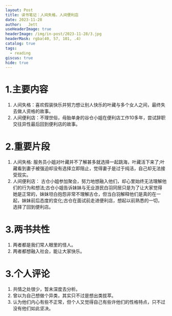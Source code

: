 ```yaml
---
layout: Post
title: 读书笔记：人间失格，人间便利店
date: 2023-11-28
author:   Jett 
useHeaderImage: true
headerImage: /img/in-post/2023-11-28/3.jpg
headerMask: rgba(40, 57, 101, .4)
catalog: true
tags: 
  - reading
giscus: true
hide: true
---
```


# 1.主要内容
1. 人间失格：喜欢假装快乐并努力想让别人快乐的叶藏与多个女人之间，最终失去做人资格的故事。
2. 人间便利店：不理世俗，母胎单身的谷仓小姐在便利店工作10多年，尝试辞职交往异性最后回到便利店的故事。
# 2.重要片段
1. 人间失格: 服务员小姐对叶藏并不了解甚多就选择一起跳海，叶藏活下来了;叶藏看到妻子被强迫却没有选择立即阻止，觉得妻子是过于纯洁，自己却无法接受现实。
2. 人间便利店： 古仓小姐参加聚会，努力地想融入他们，却心里始终无法理解他们的行为和想法;古仓小姐告诉妹妹与无业游民白羽同居只是为了让大家觉得她是正常的，妹妹坦白抱怨非常不理解古仓，但当白羽解释他们是真的在一起，妹妹前后态度的变化;古仓在面试前走进便利店，想起以前熟悉的一切，选择了回到便利店。
# 3.两书共性
1. 两者都是我们常人眼里的怪人。
2. 两者都想融入社会，能让大家快乐。
# 3.个人评论
1. 共情之处很少，暂未深度去分析。
2. 曾以为自己想做个异类，其实只不过是想出类拔萃。
3. 认为他们内心有些不正常，但个人又觉得自己有些许他们的性格特点，只不过没有他们如此坚决。







